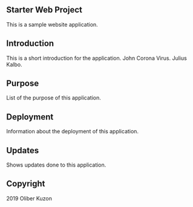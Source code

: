 ## Starter Web Project

This is a sample website application.

## Introduction

This is a short introduction for the application.
John Corona Virus.
Julius Kalbo.

## Purpose

List of the purpose of this application.

## Deployment

Information about the deployment of this application.

## Updates

Shows updates done to this application.

## Copyright

2019 Oliber Kuzon